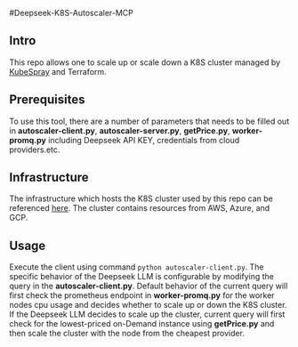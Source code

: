 #Deepseek-K8S-Autoscaler-MCP

## Intro
This repo allows one to scale up or scale down a K8S cluster managed by [KubeSpray](https://github.com/kubernetes-sigs/kubespray) and Terraform. 

## Prerequisites
To use this tool, there are a number of parameters that needs to be filled out in **autoscaler-client.py**, **autoscaler-server.py**, **getPrice.py**, **worker-promq.py** including Deepseek API KEY, credentials from cloud providers.etc.

## Infrastructure
The infrastructure which hosts the K8S cluster used by this repo can be referenced [here](https://github.com/aqzzaq/infra-demo). The cluster contains resources from AWS, Azure, and GCP.

## Usage
Execute the client using command `python autoscaler-client.py`. The specific behavior of the Deepseek LLM is configurable by modifying the query in the **autoscaler-client.py**. 
Default behavior of the current query will first check the prometheus endpoint in **worker-promq.py** for the worker nodes cpu usage and decides whether to scale up or down the K8S cluster.
If the Deepseek LLM decides to scale up the cluster, current query will first check for the lowest-priced on-Demand instance using **getPrice.py** and then scale the cluster with the node from the cheapest provider.

